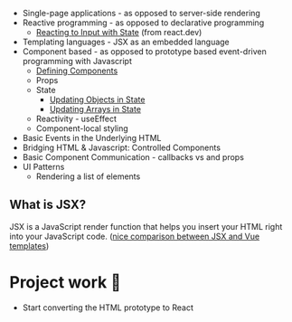 
- Single-page applications - as opposed to server-side rendering
- Reactive programming - as opposed to declarative programming
	- [Reacting to Input with State](https://react.dev/learn/reacting-to-input-with-state) (from react.dev)
- Templating languages - JSX as an embedded language 
- Component based - as opposed to prototype based event-driven programming with Javascript
	- [Defining Components](https://react.dev/learn/your-first-component)
	- Props
	- State 
		- [Updating Objects in State](https://react.dev/learn/updating-objects-in-state)
		- [Updating Arrays in State](https://react.dev/learn/updating-arrays-in-state)
	- Reactivity - useEffect 
	- Component-local styling
- Basic Events in the Underlying HTML
- Bridging HTML &  Javascript: Controlled Components
- Basic Component Communication - callbacks vs and props
- UI Patterns
	- Rendering a list of elements 

## What is JSX?

JSX is a JavaScript render function that helps you insert your HTML right into your JavaScript code. ([nice comparison between JSX and Vue templates](https://www.freecodecamp.org/news/reacts-jsx-vs-vue-s-templates-a-showdown-on-the-front-end-b00a70470409/))


# Project work 👬
- Start converting the HTML prototype to React



